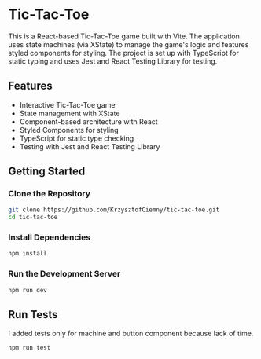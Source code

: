 # Tic-Tac-Toe

This is a React-based Tic-Tac-Toe game built with Vite. The application uses state machines (via XState) to manage the game's logic and features styled components for styling. The project is set up with TypeScript for static typing and uses Jest and React Testing Library for testing.

## Features

- Interactive Tic-Tac-Toe game
- State management with XState
- Component-based architecture with React
- Styled Components for styling
- TypeScript for static type checking
- Testing with Jest and React Testing Library

## Getting Started

### Clone the Repository
```bash
git clone https://github.com/KrzysztofCiemny/tic-tac-toe.git
cd tic-tac-toe
```
### Install Dependencies
```bash
npm install
```
### Run the Development Server
```bash
npm run dev
```

## Run Tests
I added tests only for machine and button component because lack of time.
```bash
npm run test
```
